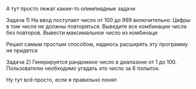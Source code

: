 А тут просто лежат какие-то олимпиадные задачи


Задача 1)
На ввод поступает число от 100 до 999 включительно:
Цифры в том числе не должны повторяться.
Выведите все комбинации числа без повторов.
Вывести максимальное число из комбинаци

Решил самым простым способом, надеюсь расширять эту программу не придется


Задача 2)
Генерируется рандомное число в диапазоне от 1 до 100.
Пользователю необходимо угадать это число за 6 попыток.

Ну тут всё просто, если я правильно понял